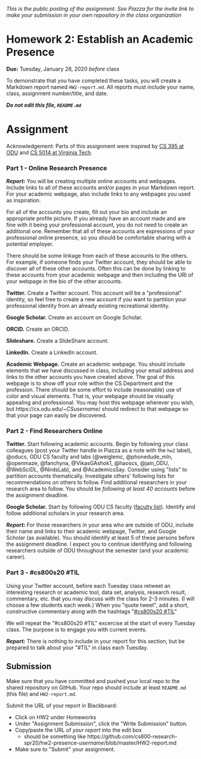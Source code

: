 *This is the public posting of the assignment. See Piazza for the invite link to make your submission in your own repository in the class organization*

# Homework 2: Establish an Academic Presence

**Due:** Tuesday, January 28, 2020 *before* class

To demonstrate that you have completed these tasks, you will create a Markdown report named `HW2-report.md`.  All reports must include your name, class, assignment number/title, and date.  

***Do not edit this file, `README.md`***

# Assignment

Acknowledgement: Parts of this assignment were inspired by [CS 395 at ODU](https://github.com/phonedude/cs395-s20/blob/master/assignments/assignment-01.md) and [CS 5014 at Virginia Tech](http://courses.cs.vt.edu/~cs5014/F15/Assign14.html).

### Part 1 - Online Research Presence

***Report:*** You will be creating multiple online accounts and webpages.  Include links to all of these accounts and/or pages in your Markdown report.  For your academic webpage, also include links to any webpages you used as inspiration.

For all of the accounts you create, fill out your bio and include an appropriate profile picture. If you already have an account made and are fine with it being your professional account, you do not need to create an additional one. Remember that all of these accounts are expressions of your professional online presence, so you should be comfortable sharing with a potential employer.

There should be some linkage from each of these accounts to the others.  For example, if someone finds your Twitter account, they should be able to discover all of these other accounts. Often this can be done by linking to these accounts from your academic webpage and then including the URI of your webpage in the bio of the other accounts.

**Twitter.**
Create a Twitter account. This account will be a "professional" identity, so feel free to create a new account if you want to partition your professional identity from an already existing recreational identity.

**Google Scholar.** 
Create an account on Google Scholar.  

**ORCID.**
Create an ORCID.

**Slideshare.** 
Create a SlideShare account.

**LinkedIn.**
Create a LinkedIn account.

**Academic Webpage.** 
Create an academic webpage. You should include elements that we have discussed in class, including your email address and links to the other accounts you have created above. The goal of this webpage is to show off your role within the CS Department and the profession. There should be some effort to include (reasonable) use of color and visual elements. That is, your webpage should be visually appealing and professional. You may host this webpage wherever you wish, but ht<span>tps://</span>cs.odu.edu/~*CSusername*/ should redirect to that webpage so that your page can easily be discovered. 

### Part 2 - Find Researchers Online

**Twitter.** Start following academic accounts.  Begin by following your class colleagues (post your Twitter handle in Piazza as a note with the `hw2` label), @oducs, ODU CS faculty and labs (@weiglemc, @phonedude_mln, @openmaze, @fanchyna, @VikasGAshok1, @haoscs, @jain_ODU, @WebSciDL, @NirdsLab), and @AcademicsSay. Consider using "lists" to partition accounts thematically.  Investigate others' following lists for recommendations on others to follow.   Find additional researchers in your research area to follow. You should be *following at least 40 accounts* before the assignment deadline. 

**Google Scholar.** Start by following ODU CS faculty ([faculty list](https://odu.edu/compsci/directory)). Identify and follow additional scholars in your research area.

***Report:*** For those researchers in your area who are outside of ODU, include their name and links to their academic webpage, Twitter, and Google Scholar (as available). You should identify at least 5 of these persons before the assignment deadline. I expect you to continue identifying and following researchers outside of ODU throughout the semester (and your academic career).

### Part 3 - \#cs800s20 \#TIL 

Using your Twitter account, before each Tuesday class retweet an interesting research or academic tool, data set, analysis, research result, commentary, etc. that you may discuss with the class for 2-3 minutes. (I will choose a few students each week.) When you "quote tweet", add a short, constructive commentary along with the hashtags "[\#cs800s20 \#TIL](https://twitter.com/search?q=%23cs800s20%20%23TIL&f=live)" 

We will repeat the "\#cs800s20 \#TIL" excercise at the start of every Tuesday class.  The purpose is to engage you with current events.

***Report:*** There is nothing to include in your report for this section, but be prepared to talk about your "\#TIL" in class each Tuesday.

## Submission

Make sure that you have committed and pushed your local repo to the shared repository on GitHub.  Your repo should include at least `README.md` (this file) and `HW2-report.md`.

Submit the URL of your report in Blackboard:

* Click on HW2 under Homeworks
* Under "Assignment Submission", click the "Write Submission" button.
* Copy/paste the URL of *your report* into the edit box
  * should be something like ht<span>tps://</span>github.com/cs800-research-spr20/hw2-presence-*username*/blob/master/HW2-report.md
* Make sure to "Submit" your assignment.
